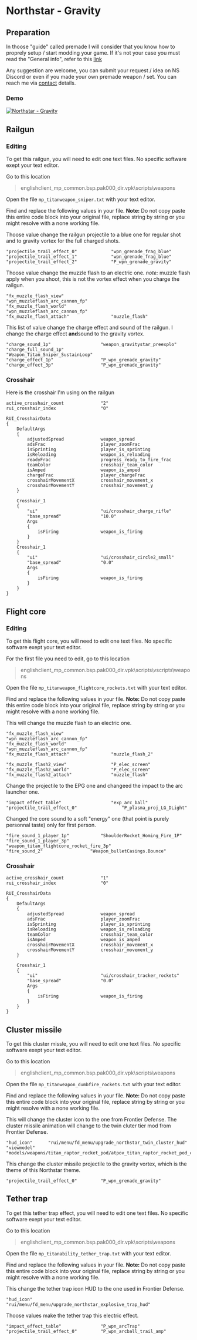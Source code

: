 # Northstar - Gravity

## Preparation

In thoose "guide" called premade I will consider that you know how to proprely setup / start modding your game. If it's not your case you must read the "General info", refer to this [link](https://wanty5883.gitbook.io/titanfall2/how-to-start-modding/1.-modding-introduction)

Any suggestion are welcome, you can submit your request / idea on NS Discord or even if you made your own premade weapon / set. You can reach me via [contact](https://wanty5883.gitbook.io/titanfall2/contact) details.

### Demo

[![Northstar - Gravity](https://github.com/Wanty5883/Titanfall2/raw/master/picture/northstar%20-%20gravity%20YT.PNG?raw=true)](https://www.youtube.com/watch?v=A2ke8bzzi30)

## Railgun

### Editing

To get this railgun, you will need to edit one text files. No specific software exept your text editor.

Go to this location

> englishclient\_mp\_common.bsp.pak000\_dir.vpk\scripts\weapons

Open the file `mp_titanweapon_sniper.txt` with your text editor.

Find and replace the following values in your file. **Note:** Do not copy paste this entire code block into your original file, replace string by string or you might resolve with a none working file.

Thoose value change the railgun projectile to a blue one for regular shot and to gravity vortex for the full charged shots.

```text
"projectile_trail_effect_0"				"wpn_grenade_frag_blue"
"projectile_trail_effect_1"				"wpn_grenade_frag_blue"
"projectile_trail_effect_2"				"P_wpn_grenade_gravity"
```

Thoose value change the muzzle flash to an electric one. _note:_ muzzle flash apply when you shoot, this is not the vortex effect when you charge the railgun.

```text
"fx_muzzle_flash_view"					"wpn_muzzleflash_arc_cannon_fp"
"fx_muzzle_flash_world"					"wpn_muzzleflash_arc_cannon_fp"
"fx_muzzle_flash_attach"				"muzzle_flash"
```

This list of value change the charge effect and sound of the railgun. I change the charge effect **and**sound to the gravity vortex.

```text
"charge_sound_1p"					"weapon_gravitystar_preexplo"
"charge_full_sound_1p"					"Weapon_Titan_Sniper_SustainLoop"
"charge_effect_1p"					"P_wpn_grenade_gravity"
"charge_effect_3p"					"P_wpn_grenade_gravity"
```

### Crosshair

Here is the crosshair I'm using on the railgun

```text
active_crosshair_count				"2"
rui_crosshair_index					"0"

RUI_CrosshairData
{
	DefaultArgs
	{
		adjustedSpread				weapon_spread
		adsFrac 					player_zoomFrac
		isSprinting					player_is_sprinting
		isReloading					weapon_is_reloading
		readyFrac                   progress_ready_to_fire_frac
		teamColor					crosshair_team_color
		isAmped						weapon_is_amped
		chargeFrac                  player_chargeFrac
		crosshairMovementX          crosshair_movement_x
		crosshairMovementY          crosshair_movement_y
	}

	Crosshair_1
	{
		"ui"						"ui/crosshair_charge_rifle"
		"base_spread"				"10.0"
		Args
		{
			isFiring				weapon_is_firing
		}
	}
	Crosshair_1
	{
		"ui"						"ui/crosshair_circle2_small"
		"base_spread"				"0.0"
		Args
		{
			isFiring				weapon_is_firing
		}
	}
}
```

## Flight core

### Editing

To get this flight core, you will need to edit one text files. No specific software exept your text editor.

For the first file you need to edit, go to this location

> englishclient\_mp\_common.bsp.pak000\_dir.vpk\scripts\vscripts\weapons

Open the file `mp_titanweapon_flightcore_rockets.txt` with your text editor.

Find and replace the following values in your file. **Note:** Do not copy paste this entire code block into your original file, replace string by string or you might resolve with a none working file.

This will change the muzzle flash to an electric one.

```text
"fx_muzzle_flash_view"					"wpn_muzzleflash_arc_cannon_fp"
"fx_muzzle_flash_world"					"wpn_muzzleflash_arc_cannon_fp"
"fx_muzzle_flash_attach"				"muzzle_flash_2"

"fx_muzzle_flash2_view"					"P_elec_screen"
"fx_muzzle_flash2_world"				"P_elec_screen"
"fx_muzzle_flash2_attach"				"muzzle_flash"
```

Change the projectile to the EPG one and changeed the impact to the arc launcher one.

```text
"impact_effect_table" 					"exp_arc_ball"
"projectile_trail_effect_0" 				"P_plasma_proj_LG_DLight"
```

Changed the core sound to a soft "energy" one \(that point is purely personnal taste\) only for first person.

```text
"fire_sound_1_player_1p"			"ShoulderRocket_Homing_Fire_1P"
"fire_sound_1_player_3p"			"weapon_titan_flightcore_rocket_fire_3p"
"fire_sound_2"					"Weapon_bulletCasings.Bounce"
```

### Crosshair

```text
active_crosshair_count				"1"
rui_crosshair_index					"0"

RUI_CrosshairData
{
	DefaultArgs
	{
		adjustedSpread				weapon_spread
		adsFrac 					player_zoomFrac
		isSprinting					player_is_sprinting
		isReloading					weapon_is_reloading
		teamColor					crosshair_team_color
		isAmped						weapon_is_amped
		crosshairMovementX          crosshair_movement_x
		crosshairMovementY          crosshair_movement_y
	}

	Crosshair_1
	{
		"ui"						"ui/crosshair_tracker_rockets"
		"base_spread"				"0.0"
		Args
		{
			isFiring				weapon_is_firing
		}
	}
}
```

## Cluster missile

To get this cluster missle, you will need to edit one text files. No specific software exept your text editor.

Go to this location

> englishclient\_mp\_common.bsp.pak000\_dir.vpk\scripts\weapons

Open the file `mp_titanweapon_dumbfire_rockets.txt` with your text editor.

Find and replace the following values in your file. **Note:** Do not copy paste this entire code block into your original file, replace string by string or you might resolve with a none working file.

This will change the cluster icon to the one from Frontier Defense. The cluster missile animation will change to the twin cluter tier mod from Frontier Defense.

```text
"hud_icon"		"rui/menu/fd_menu/upgrade_northstar_twin_cluster_hud"
"viewmodel"		"models/weapons/titan_raptor_rocket_pod/atpov_titan_raptor_rocket_pod_core.mdl"
```

This change the cluster missile projectile to the gravity vortex, which is the theme of this Northstar theme.

```text
"projectile_trail_effect_0"			"P_wpn_grenade_gravity"
```

## Tether trap

To get this tether trap effect, you will need to edit one text files. No specific software exept your text editor.

Go to this location

> englishclient\_mp\_common.bsp.pak000\_dir.vpk\scripts\weapons

Open the file `mp_titanability_tether_trap.txt` with your text editor.

Find and replace the following values in your file. **Note:** Do not copy paste this entire code block into your original file, replace string by string or you might resolve with a none working file.

This change the tether trap icon HUD to the one used in Frontier Defense.

```text
"hud_icon"			"rui/menu/fd_menu/upgrade_northstar_explosive_trap_hud"
```

Thoose values make the tether trap this electric effect.

```text
"impact_effect_table"				"P_wpn_arcTrap"
"projectile_trail_effect_0"			"P_wpn_arcball_trail_amp"
```

